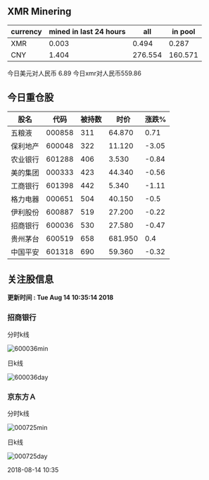 ## XMR Minering

|currency|mined in last 24 hours|all|in pool|
|---|---|---|---|
|XMR|0.003|0.494|0.287|
|CNY|1.404|276.554|160.571|

今日美元对人民币 6.89	今日xmr对人民币559.86


## 今日重仓股 

|股名|代码|被持数|时价|涨跌%|
|---|---|---|---|---|
|五粮液|000858|311|64.870|0.71|
|保利地产|600048|322|11.120|-3.05|
|农业银行|601288|406|3.530|-0.84|
|美的集团|000333|423|44.340|-0.56|
|工商银行|601398|442|5.340|-1.11|
|格力电器|000651|504|40.150|-0.5|
|伊利股份|600887|519|27.200|-0.22|
|招商银行|600036|530|27.580|-0.47|
|贵州茅台|600519|658|681.950|0.4|
|中国平安|601318|690|59.360|-0.32|

## 关注股信息
**更新时间 : Tue Aug 14 10:35:14 2018**
### 招商银行 
分时k线

![600036min](http://image.sinajs.cn/newchart/min/n/sh600036.gif)

日k线

![600036day](http://image.sinajs.cn/newchart/daily/n/sh600036.gif)

### 京东方Ａ 
分时k线

![000725min](http://image.sinajs.cn/newchart/min/n/sz000725.gif)

日k线

![000725day](http://image.sinajs.cn/newchart/daily/n/sz000725.gif)

2018-08-14 10:35